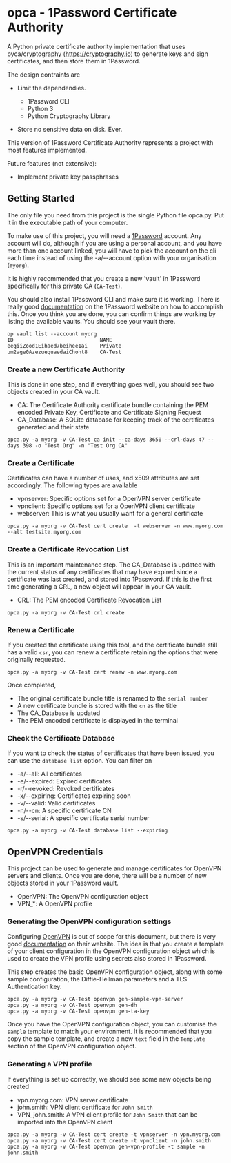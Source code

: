 # opca - 1Password Certificate Authority

A Python private certificate authority implementation that uses pyca/cryptography (https://cryptography.io)
to generate keys and sign certificates, and then store them in 1Password.

The design contraints are
  - Limit the dependendies.
    - 1Password CLI
    - Python 3
    - Python Cryptography Library

  - Store no sensitive data on disk. Ever. 

This version of 1Password Certificate Authority represents a project with most features implemented.

Future features (not extensive):
- Implement private key passphrases

## Getting Started

The only file you need from this project is the single Python file opca.py. Put it in the executable path of your computer.

To make use of this project, you will need a [1Password][1password] account. Any account will do, although if you are using a personal account, and you have more than one account linked, you will have to pick the account on the cli each time instead of using the -a/--account option with your organisation (``myorg``).

It is highly recommended that you create a new 'vault' in 1Password specifically for this private CA (``CA-Test``).

You should also install 1Password CLI and make sure it is working. There is really good [documentation][1password-cli] on the 1Password website on how to accomplish this. Once you think you are done, you can confirm things are working by listing the available vaults. You should see your vault there.

```shell
op vault list --account myorg
ID                            NAME
eegiiZood1Eihaed7beihee1ai    Private
um2age0AzezuequaedaiChoht8    CA-Test
```

### Create a new Certificate Authority

This is done in one step, and if everything goes well, you should see two objects created in your CA vault.

- CA: The Certificate Authority certificate bundle containing the PEM encoded Private Key, Certificate and Certificate Signing Request
- CA_Database: A SQLite database for keeping track of the certificates generated and their state

```shell
opca.py -a myorg -v CA-Test ca init --ca-days 3650 --crl-days 47 --days 398 -o "Test Org" -n "Test Org CA"
```

### Create a Certificate

Certificates can have a number of uses, and x509 attributes are set accordingly. The following types are available

- vpnserver: Specific options set for a OpenVPN server certificate
- vpnclient: Specific options set for a OpenVPN client certificate
- webserver: This is what you usually want for a general certificate

```shell
opca.py -a myorg -v CA-Test cert create  -t webserver -n www.myorg.com --alt testsite.myorg.com
```

### Create a Certificate Revocation List

This is an important maintenance step. The CA_Database is updated with the current status of any certificates that may have expired since a certificate was last created, and stored into 1Password. If this is the first time generating a CRL, a new object will appear in your CA vault.

- CRL: The PEM encoded Certificate Revocation List

```shell
opca.py -a myorg -v CA-Test crl create
```

### Renew a Certificate

If you created the certificate using this tool, and the certificate bundle still has a valid ``csr``, you can renew a certificate retaining the options that were originally requested.

```shell
opca.py -a myorg -v CA-Test cert renew -n www.myorg.com
```

Once completed,
- The original certificate bundle title is renamed to the ``serial number``
- A new certificate bundle is stored with the ``cn`` as the title
- The CA_Database is updated
- The PEM encoded certificate is displayed in the terminal

### Check the Certificate Database

If you want to check the status of certificates that have been issued, you can use the ``database list`` option. You can filter on

- -a/--all: All certificates
- -e/--expired: Expired certificates
- -r/--revoked: Revoked certificates
- -x/--expiring: Certificates expiring soon
- -v/--valid: Valid certificates
- -n/--cn: A specific certificate CN
- -s/--serial: A specific certificate serial number

```shell
opca.py -a myorg -v CA-Test database list --expiring
```

## OpenVPN Credentials

This project can be used to generate and manage certificates for OpenVPN servers and clients. Once you are done, there will be a number of new objects stored in your 1Password vault.

- OpenVPN: The OpenVPN configuration object
- VPN_*: A OpenVPN profile

### Generating the OpenVPN configuration settings

Configuring [OpenVPN][openvpn] is out of scope for this document, but there is very good [documentation][openvpn-config] on their website. The idea is that you create a template of your client configuration in the OpenVPN configuration object which is used to create the VPN profile using secrets also stored in 1Password.

This step creates the basic OpenVPN configuration object, along with some sample configuration, the Diffie-Hellman parameters and a TLS Authentication key.

```shell
opca.py -a myorg -v CA-Test openvpn gen-sample-vpn-server
opca.py -a myorg -v CA-Test openvpn gen-dh
opca.py -a myorg -v CA-Test openvpn gen-ta-key
```

Once you have the OpenVPN configuration object, you can customise the ``sample`` template to match your environment. It is recommended that you copy the sample template, and create a new ``text`` field in the ``Template`` section of the OpenVPN configuration object.

### Generating a VPN profile

If everything is set up correctly, we should see some new objects being created

- vpn.myorg.com: VPN server certificate
- john.smith: VPN client certificate for ``John Smith``
- VPN_john.smith: A VPN client profile for ``John Smith`` that can be imported into the OpenVPN client

```shell
opca.py -a myorg -v CA-Test cert create -t vpnserver -n vpn.myorg.com
opca.py -a myorg -v CA-Test cert create -t vpnclient -n john.smith
opca.py -a myorg -v CA-Test openvpn gen-vpn-profile -t sample -n john.smith
```

[1password]: https://www.1password.com
[1password-cli]: https://developer.1password.com/docs/cli/get-started
[openvpn]: https://openvpn.net
[openvpn-config]: https://openvpn.net/community-resources/creating-configuration-files-for-server-and-clients
